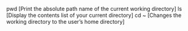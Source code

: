 pwd [Print the absolute path name of the current working directory]
ls [Display the contents list of your current directory]
cd ~ [Changes the working directory to the user’s home directory]
